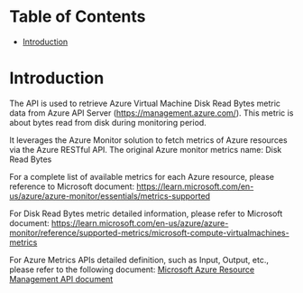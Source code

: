 # Table of Contents
- [Introduction](#introduction)


# Introduction <a name="introduction"></a>
The API is used to retrieve Azure Virtual Machine Disk Read Bytes metric data from Azure API Server (https://management.azure.com/). This metric is about bytes read from disk during monitoring period.



It leverages the Azure Monitor solution to fetch metrics of Azure resources via the Azure RESTful API. The original Azure monitor metrics name: Disk Read Bytes



For a complete list of available metrics for each Azure resource, please reference to Microsoft document: https://learn.microsoft.com/en-us/azure/azure-monitor/essentials/metrics-supported 

For Disk Read Bytes metric detailed information, please refer to Microsoft document: https://learn.microsoft.com/en-us/azure/azure-monitor/reference/supported-metrics/microsoft-compute-virtualmachines-metrics

For Azure Metrics APIs detailed definition, such as Input, Output, etc., please refer to the following document:
[Microsoft Azure Resource Management API document](https://learn.microsoft.com/en-us/rest/api/monitor/metrics/list?view=rest-monitor-2023-10-01&tabs=HTTP)
